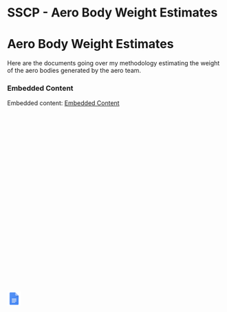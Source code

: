 # SSCP - Aero Body Weight Estimates

# Aero Body Weight Estimates

Here are the documents going over my methodology estimating the weight of the aero bodies generated by the aero team. 

[](https://docs.google.com/document/d/1eZe8Fpb2UncTappsVkh9dQr3uAC02IL_Sp9It6dccHw/edit)

### Embedded Content

Embedded content: [Embedded Content]()

<iframe width="100%" height="400" src="" frameborder="0"></iframe>

![](../../../../assets/docs_32dp.png)

